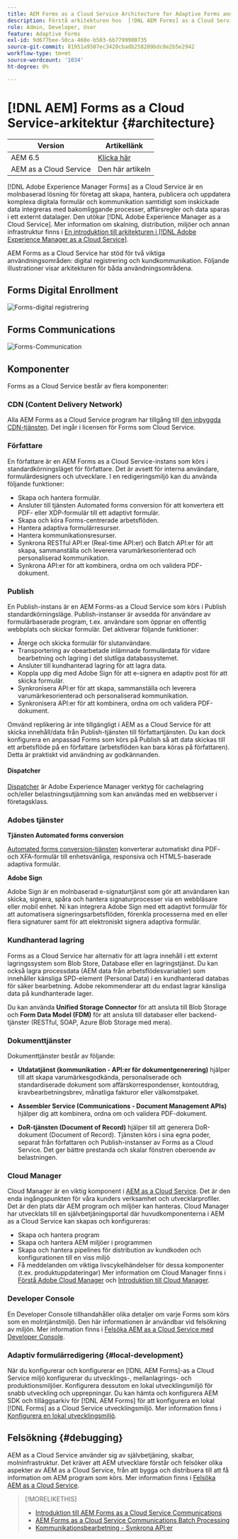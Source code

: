 ```yaml
---
title: AEM Forms as a Cloud Service Architecture for Adaptive Forms and Communication APIs
description: Förstå arkitekturen hos  [!DNL AEM Forms] as a Cloud Service för att lära dig mer om plattformens skalbarhet, flexibilitet och prestanda.
role: Admin, Developer, User
feature: Adaptive Forms
exl-id: 9d677bee-50ca-460e-b503-6b7799900735
source-git-commit: 81951a9507ec3420cbadb258209bdc8e2b5e2942
workflow-type: tm+mt
source-wordcount: '1034'
ht-degree: 0%

---
```


# [!DNL AEM] Forms as a Cloud Service-arkitektur {#architecture}

| Version | Artikellänk |
| -------- | ---------------------------- |
| AEM 6.5 | [Klicka här](https://experienceleague.adobe.com/docs/experience-manager-65/forms/install-aem-forms/aem-forms-architecture-deployment.html?lang=sv-SE) |
| AEM as a Cloud Service | Den här artikeln |

[!DNL Adobe Experience Manager Forms] as a Cloud Service är en molnbaserad lösning för företag att skapa, hantera, publicera och uppdatera komplexa digitala formulär och kommunikation samtidigt som inskickade data integreras med bakomliggande processer, affärsregler och data sparas i ett externt datalager. Den utökar [!DNL Adobe Experience Manager as a Cloud Service]. Mer information om skalning, distribution, miljöer och annan infrastruktur finns i [En introduktion till arkitekturen i [!DNL Adobe Experience Manager as a Cloud Service]](https://experienceleague.adobe.com/docs/experience-manager-cloud-service/core-concepts/architecture.html?lang=sv-SE).

AEM Forms as a Cloud Service har stöd för två viktiga användningsområden: digital registrering och kundkommunikation. Följande illustrationer visar arkitekturen för båda användningsområdena.

## Forms Digital Enrollment

![Forms-digital registrering](assets/forms-cloud-service-architecture-forms-digital-enrollment.svg)

## Forms Communications

![Forms-Communication](assets/forms-cloud-service-architecture-forms-communications.svg)

## Komponenter

Forms as a Cloud Service består av flera komponenter:

### CDN (Content Delivery Network)

Alla AEM Forms as a Cloud Service program har tillgång till [den inbyggda CDN-tjänsten](https://experienceleague.adobe.com/docs/experience-manager-cloud-service/content/implementing/content-delivery/cdn.html?lang=sv-SE). Det ingår i licensen för Forms som Cloud Service.

### Författare

En författare är en AEM Forms as a Cloud Service-instans som körs i standardkörningsläget för författare. Det är avsett för interna användare, formulärdesigners och utvecklare. I en redigeringsmiljö kan du använda följande funktioner:

* Skapa och hantera formulär.
* Ansluter till tjänsten Automated forms conversion för att konvertera ett PDF- eller XDP-formulär till ett adaptivt formulär.
* Skapa och köra Forms-centrerade arbetsflöden.
* Hantera adaptiva formulärresurser.
* Hantera kommunikationsresurser.
* Synkrona RESTful API:er (Real-time API:er) och Batch API:er för att skapa, sammanställa och leverera varumärkesorienterad och personaliserad kommunikation.
* Synkrona API:er för att kombinera, ordna om och validera PDF-dokument.

### Publish

En Publish-instans är en AEM Forms-as a Cloud Service som körs i Publish standardkörningsläge. Publish-instanser är avsedda för användare av formulärbaserade program, t.ex. användare som öppnar en offentlig webbplats och skickar formulär. Det aktiverar följande funktioner:

* Återge och skicka formulär för slutanvändare.
* Transportering av obearbetade inlämnade formulärdata för vidare bearbetning och lagring i det slutliga databassystemet.
* Ansluter till kundhanterad lagring för att lagra data.
* Koppla upp dig med Adobe Sign för att e-signera en adaptiv post för att skicka formulär.
* Synkronisera API:er för att skapa, sammanställa och leverera varumärkesorienterad och personaliserad kommunikation.
* Synkronisera API:er för att kombinera, ordna om och validera PDF-dokument.

Omvänd replikering är inte tillgängligt i AEM as a Cloud Service för att skicka innehåll/data från Publish-tjänsten till författartjänsten. Du kan dock konfigurera en anpassad Forms som körs på Publish så att data skickas till ett arbetsflöde på en författare (arbetsflöden kan bara köras på författaren). Detta är praktiskt vid användning av godkännanden.

#### Dispatcher

[Dispatcher](https://experienceleague.adobe.com/docs/experience-manager-cloud-service/content/implementing/content-delivery/disp-overview.html?lang=sv-SE) är Adobe Experience Manager verktyg för cachelagring och/eller belastningsutjämning som kan användas med en webbserver i företagsklass.

### Adobes tjänster

**Tjänsten Automated forms conversion**

[Automated forms conversion-tjänsten](https://experienceleague.adobe.com/docs/aem-forms-automated-conversion-service/using/introduction.html?lang=sv-SE) konverterar automatiskt dina PDF- och XFA-formulär till enhetsvänliga, responsiva och HTML5-baserade adaptiva formulär.

**Adobe Sign**

Adobe Sign är en molnbaserad e-signaturtjänst som gör att användaren kan skicka, signera, spåra och hantera signaturprocesser via en webbläsare eller mobil enhet. Ni kan integrera Adobe Sign med ett adaptivt formulär för att automatisera signeringsarbetsflöden, förenkla processerna med en eller flera signaturer samt för att elektroniskt signera adaptiva formulär.

<!-- **PDF Service API**
Adobe’s PDF Services API lets create, combine, export, and extract data from PDFs through powerful and flexible cloud-based APIs. -->

### Kundhanterad lagring

Forms as a Cloud Service har alternativ för att lagra innehåll i ett externt lagringssystem som Blob Store, Database eller en lagringstjänst. Du kan också lagra processdata (AEM data från arbetsflödesvariabler) som innehåller känsliga SPD-element (Personal Data) i en kundhanterad databas för säker bearbetning. Adobe rekommenderar att du endast lagrar känsliga data på kundhanterade lager.

Du kan använda **Unified Storage Connector** för att ansluta till Blob Storage och **Form Data Model (FDM)** för att ansluta till databaser eller backend-tjänster (RESTful, SOAP, Azure Blob Storage med mera).

### Dokumenttjänster

Dokumenttjänster består av följande:

* **Utdatatjänst (kommunikation - API:er för dokumentgenerering)** hjälper till att skapa varumärkesgodkända, personaliserade och standardiserade dokument som affärskorrespondenser, kontoutdrag, kravbearbetningsbrev, månatliga fakturor eller välkomstpaket.

* **Assembler Service (Communications - Document Management APIs)** hjälper dig att kombinera, ordna om och validera PDF-dokument.

* **DoR-tjänsten (Document of Record)** hjälper till att generera DoR-dokument (Document of Record). Tjänsten körs i sina egna poder, separat från författaren och Publish-instanser av Forms as a Cloud Service. Det ger bättre prestanda och skalar fönstren oberoende av belastningen.

### Cloud Manager

Cloud Manager är en viktig komponent i [AEM as a Cloud Service](https://experienceleague.adobe.com/docs/experience-manager-cloud-service/overview/introduction.html?lang=sv-SE). Det är den enda ingångspunkten för våra kunders verksamhet och utvecklarprofiler. Det är den plats där AEM program och miljöer kan hanteras. Cloud Manager har utvecklats till en självbetjäningsportal där huvudkomponenterna i AEM as a Cloud Service kan skapas och konfigureras:

* Skapa och hantera program
* Skapa och hantera AEM miljöer i programmen
* Skapa och hantera pipelines för distribution av kundkoden och konfigurationen till en viss miljö
* Få meddelanden om viktiga livscykelhändelser för dessa komponenter (t.ex. produktuppdateringar)
Mer information om Cloud Manager finns i [Förstå Adobe Cloud Manager](https://experienceleague.adobe.com/docs/experience-manager-learn/foundation/cloud-manager/understand-cloud-manager-for-aem.html?lang=sv-SE) och [Introduktion till Cloud Manager](https://experienceleague.adobe.com/docs/experience-manager-cloud-manager/using/introduction-to-cloud-manager.html?lang=sv-SE).

### Developer Console

En Developer Console tillhandahåller olika detaljer om varje Forms som körs som en molntjänstmiljö. Den här informationen är användbar vid felsökning av miljön. Mer information finns i [Felsöka AEM as a Cloud Service med Developer Console](https://experienceleague.adobe.com/docs/experience-manager-learn/cloud-service/debugging/debugging-aem-as-a-cloud-service/developer-console.html?lang=sv-SE).

<!--

+++CDN (Content Delivery Network):

Every AEM Forms as a Cloud Service program has access to Fastly CDN service. It is included in the licence of Forms as a Cloud Services.

+++

+++Adaptive Forms
Adaptive Forms enable customers to author web-friendly reflowable web forms and fragments that are used by the customers for their data capture needs. This feature enables customers to manage their complex data capture needs easily, by using multiple integrations with Adobe Sign, Document Services, Form Data Model (FDM), Automated Forms Conversion service, and more.

+++

+++Automated Forms Conversion Service (AFCS)
Automated Forms Conversion service helps accelerate digitization and modernization of data capture experience through automated conversion of PDF forms to adaptive forms. The service, powered by Adobe Sensei, automatically converts your PDF forms to device-friendly, responsive, and HTML5-based adaptive forms. While using the existing investments in PDF Forms and XFA, the service also applies appropriate validations, styling, and layout to adaptive form fields during conversion.

+++

+++Form Data Model (FDM)
The Form Data Model (FDM) feature is the standard way of creating data integrations with external/internal data sources and using them across the different Forms as a Cloud Service features. FDM provides a rich editor for customers to integrate, define, and manage relationships between the different entities and data sources and perform operations on them. Form data is stored in a data store hosted on the customer premises. Organizations can also use blob store hosted by the cloud provider and Adobe Experince Platform to store data.

+++

+++Forms Workflows
Forms-centric workflows is an extension to the default AEM Workflow and provides our customers with additional workflow capabilities like Form Data review, task assignment, and document services invocation.

+++

+++Communications
Forms as a Cloud Service offering consists of multiple services tailored specifically for document processing.

+++

+++Document of Record
A Document of Record is a PDF version of a form. It provides an ability to keep a record of the information  that you provide and submit in an Adaptive Form in PDF fromat. The service provides a default DoR template and tools to develop a custom template.

+++

## Terminologies

<!-- ## Cloud Manager{#cloud-manager}

Cloud Manager is an essential component to [AEM as a Cloud Service](https://experienceleague.adobe.com/docs/experience-manager-cloud-service/overview/introduction.html?lang=sv-SE). Each new tenant of the [!DNL AEM Forms] as a Cloud Service is first provisioned for Cloud Manager access. Cloud Manager is the single-entry point for the operations and developer persona of our customers. It is the place from where the AEM programs and environments can be managed. Cloud Manager has evolved as a self-service portal where the main components of the AEM as a Cloud Service can be created and configured:

* Creating and managing programs
* Creating and managing the AEM environments within the programs
* Creating and managing the pipelines for deploying the customer code and configuration to a particular environment
* Getting notified of important lifecycle events for these components (for example, product updates)
For more information about Cloud Manager, see [Understand Adobe Cloud Manager](https://experienceleague.adobe.com/docs/experience-manager-learn/foundation/cloud-manager/understand-cloud-manager-for-aem.html?lang=sv-SE) and [Introduction to Cloud Manager](https://experienceleague.adobe.com/docs/experience-manager-cloud-manager/using/introduction-to-cloud-manager.html?lang=sv-SE).

## Users and Authentication {#users-and-authentication}

AEM as a Cloud Service includes Admin Console support for AEM instances and Adobe Identity Management System (IMS) based authentication. The Admin Console allows administrators to centrally manage all Experience Cloud users. Users and Groups can be assigned to product profiles associated with AEM as a Cloud Service instances, allowing them to log in to that instance. For more information about users, authentication, and, and accessing an instance of AEM as a Cloud Service, see [IMS Support for [!DNL Adobe Experience Manager] as a Cloud Service](https://experienceleague.adobe.com/docs/experience-manager-cloud-service/security/ims-support.html?lang=sv-SE#introduction).

Various personas are involved in a typical [!DNL AEM Forms] project. After you log in to your [!DNL AEM Forms] as a Cloud Service instance, you can [add users in admin console](https://experienceleague.adobe.com/docs/experience-manager-cloud-service/security/ims-support.html?lang=sv-SE) for personas applicable to your organization or project and [assign users to built-in groups](forms-groups-privileges-tasks.md) to provide them required privileges.

To learn various in-built [!DNL AEM Forms] specific user groups and privileges available on [!DNL AEM Forms] as a Cloud Services instance, see [Configure, user, roles and groups](forms-groups-privileges-tasks.md). 

## Developer Experience {#developer-experience}

The new architecture supporting AEM as a Cloud Service brings some key changes to the overall developer experience. One of the major goals for the changes to developer experience is to allow migration to AEM as a Cloud Service as quickly as possible, with little modifications to existing custom code.

## Cloud development {#cloud-development}

Here are the guidelines to run your existing code smoothly on AEM as a Cloud Service environment:

* Store your code and configurations to the Git repository of the associated Cloud Manager program. It makes managing and integrating code with CI/CD a breeze.  
* Make application code and configuration compatible with the baseline [!DNL AEM Forms] images. Using the latest APIs helps to build faster and secure applications.
* Use the Cloud Manager pipeline associated with the Cloud Manager environment to build and deploy applications. It helps you bring the latest features and bug fixed for [!DNL AEM Forms] as a Cloud Service to your environment.
* Try that your custom applications pass all the code quality, security, and performance gates enforced in the pipeline. It helps build secure and better performing applications which leads to better customer experience. You can always use Cloud Manager UI to skip some checks.
This process is commonly referred to as cloud-first development. [!DNL AEM Forms] as a Cloud Service also provides an SDK to support rapid development before the pending code and configuration changes are attempted in the cloud.
Some interfaces that were previously part of the AEM QuickStart are no longer available to the users of the AEM as a Cloud Service environment. For instance, the Web Console where OSGI bundles and their associated configuration are managed. The CRXDE Lite content repository browser becomes only accessible on non-production environment types. A subset of the Web Console functionalities that developers require, especially when it comes to diagnostics and status purposes, is made available via a new developer console.
Also, one of the most common requirements for developers is quick access to the log files of the various environments. With [!DNL AEM Cloud Service], the log files of the different nodes in the Author, Publish are made available via the Cloud Manager, either in the form of files that can be downloaded or via APIs for tailing the logs. Due to the clear separation of code and content, developers can use a particular process for updating content as part of a deployment. The typical use cases for mutable content are:
* Standard “default” content that is part of the customer project (for example, folders, templates, workflows...)
* Search index definitions
* ACLs and permissions
* Service users and user groups
Set up your development environment, [Configure your CI/CD Pipeline](https://experienceleague.adobe.com/docs/experience-manager-cloud-manager/using/how-to-use/configuring-pipeline.html?lang=sv-SE), and learn to [deploy your code](https://experienceleague.adobe.com/docs/experience-manager-cloud-manager/using/how-to-use/deploying-code.html?lang=sv-SE) on the environment. -->

### Adaptiv formulärredigering {#local-development}

När du konfigurerar och konfigurerar en [!DNL AEM Forms]-as a Cloud Service miljö konfigurerar du utvecklings-, mellanlagrings- och produktionsmiljöer. Konfigurera dessutom en lokal utvecklingsmiljö för snabb utveckling och upprepningar. Du kan hämta och konfigurera AEM SDK och tilläggsarkiv för [!DNL AEM Forms] för att konfigurera en lokal [!DNL Forms] as a Cloud Service utvecklingsmiljö.  Mer information finns i [Konfigurera en lokal utvecklingsmiljö](setup-local-development-environment.md).

## Felsökning {#debugging}

AEM as a Cloud Service använder sig av självbetjäning, skalbar, molninfrastruktur. Det kräver att AEM utvecklare förstår och felsöker olika aspekter av AEM as a Cloud Service, från att bygga och distribuera till att få information om AEM program som körs. Mer information finns i [Felsöka AEM as a Cloud Service](https://experienceleague.adobe.com/docs/experience-manager-learn/cloud-service/debugging/debugging-aem-as-a-cloud-service/overview.html?lang=sv-SE).


>[!MORELIKETHIS]
>
>* [Introduktion till AEM Forms as a Cloud Service Communications](/help/forms/aem-forms-cloud-service-communications-introduction.md)
>* [AEM Forms as a Cloud Service Communications Batch Processing](/help/forms/aem-forms-cloud-service-communications-batch-processing.md)
>* [Kommunikationsbearbetning - Synkrona API:er](/help/forms/aem-forms-cloud-service-communications.md)
